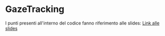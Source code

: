 # GazeTracking

I punti presenti all'interno del codice fanno riferimento alle slides:
[Link alle slides](https://docs.google.com/presentation/d/1rh8Rk2_raSYJGOSOlaNUFsrsD8oY-_vwiWsJfft97Fk/edit?usp=sharing)
